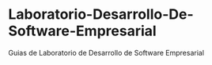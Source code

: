 # Laboratorio-Desarrollo-De-Software-Empresarial
Guias de Laboratorio de Desarrollo de Software Empresarial
